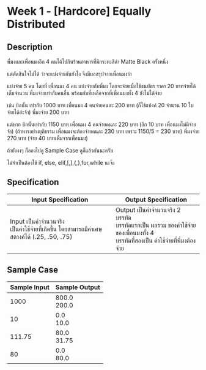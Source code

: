 # Week 1 - [Hardcore] Equally Distributed
## Description
พี่มงและเพื่อนมงอีก 4 คนได้ไปกินร้านอาหารที่มีกระทะสีดำ Matte Black ครั้งหนึ่ง

แต่ตัดสินใจไม่ได้ ว่าจะแบ่งจ่ายกันยังไง จึงมีผลสรุปจากเพื่อนมงว่า

แบ่งจ่าย 5 คน โดยที่
เพื่อนมง 4 คน แบ่งจ่ายกับพี่มง โดยจะจ่ายเมื่อใช้ธนบัตร ราคา 20 บาทจ่ายได้เต็มจำนวน
พี่มงจ่ายเท่ากับคนอื่น พร้อมกับที่เหลือจากที่เพื่อนมงทั้ง 4 ยังไม่ได้จ่าย

เช่น บิลนั้น เท่ากับ 1000 บาท
เพื่อนมง 4 คนจ่ายคนละ 200 บาท (ก็ใช้แบ้งค์ 20 จำนวน 10 ใบจ่ายได้อ่ะจ้า)
พี่มงจ่าย 200 บาท

แต่หาก บิลนั้นเท่ากับ 1150 บาท
เพื่อนมง 4 คนจ่ายคนละ 220 บาท (อีก 10 บาท เพื่อนมงไม่มีจ่ายจ้า)
(ถ้าหารอย่างยุติธรรม เพื่อนมงจะต้องจ่ายคนละ 230 บาท เพราะ 1150/5 = 230 บาท)
พี่มงจ่าย 270 บาท (จ่าย 40 บาทเพื่มจากเพื่อนมง)

ถ้ายังงงๆ ก็ลองไปดู​ Sample Case ดูก็แล้วกันนะครับ

ไม่จำเป็นต้องใช้ if, else, elif,[,],{,},for,while นะจ๊ะ

## Specification
| Input Specification | Output Specification |
| - | - |
| Input เป็นค่าจำนวนจริง <br> เป็นค่าใช้จ่ายที่เกิดขื้น โดยสามารถมีค่าเศษสตางค์ได้ (.25, .50, .75) | Output เป็นค่าจำนวนจริง 2 บรรทัด <br> บรรทัดแรกเป็น ผลรวม ของค่าใช้จ่ายของเพื่อนมงทั้ง 4 <br> บรรทัดที่สองเป็น ค่าใช้จ่ายที่พี่มงต้องจ่าย |


## Sample Case
| Sample Input | Sample Output |
| - | - |
| 1000 | 800.0 <br> 200.0 |
| 10 | 0.0 <br> 10.0 |
| 111.75 | 80.0 <br> 31.75 |
| 80 | 0.0 <br> 80.0 |
